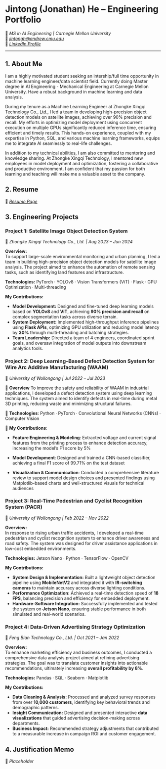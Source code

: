 # **Jintong (Jonathan) He – Engineering Portfolio**
📍 *MS in AI Engineering | Carnegie Mellon University*  
📧 *jintongh@andrew.cmu.edu*  
🔗 *[LinkedIn Profile](https://www.linkedin.com/in/jonathan-he-628493248/)*  

---

## **1. About Me**  

I am a highly motivated student seeking an intership/full time opportunity in machine learning engineer/data scientist field. Currently doing Master degree in AI Engineering - Mechanical Engineering at Carnegie Mellon University. Have a robust background in machine learning and data analysis.

During my tenure as a Machine Learning Engineer at Zhongke Xingqi Technology Co., Ltd., I led a team in developing high-precision object detection models on satellite images, achieving over 90% precision and recall. My efforts in optimizing model deployment using concurrent execution on multiple GPUs significantly reduced inference time, ensuring efficient and timely results. This hands-on experience, coupled with my expertise in Python, SQL, and various machine learning frameworks, equips me to integrate AI seamlessly to real-life challenges.

In addition to my technical abilities, I am also committed to mentoring and knowledge sharing. At Zhongke Xingqi Technology, I mentored new employees in model deployment and optimization, fostering a collaborative and productive environment. I am confident that my passion for both learning and teaching will make me a valuable asset to the company.


## **2. Resume**  
🔗 *[Resume Page](https://github.com/JintongHe/JintongHe/blob/main/Resume%20-%20He.pdf)*  


## **3. Engineering Projects**  

### **Project 1: Satellite Image Object Detection System**  
📍 *Zhongke Xingqi Technology Co., Ltd. | Aug 2023 – Jun 2024*  

**Overview:**  
To support large-scale environmental monitoring and urban planning, I led a team in building high-precision object detection models for satellite image analysis. The project aimed to enhance the automation of remote sensing tasks, such as identifying land features and infrastructure.

**Technologies:** PyTorch · YOLOv8 · Vision Transformers (ViT) · Flask · GPU Optimization · Multi-threading

**My Contributions:**  
- **Model Development:** Designed and fine-tuned deep learning models based on **YOLOv8** and **ViT**, achieving **90% precision and recall** on complex segmentation tasks across diverse terrain.  
- **System Deployment:** Implemented high-throughput inference pipelines using **Flask APIs**, optimizing GPU utilization and reducing model latency by **30%** through multi-threading and batching strategies.  
- **Team Leadership:** Directed a team of 4 engineers, coordinated sprint goals, and oversaw integration of model outputs into downstream analytics tools. 

### **Project 2: Deep Learning–Based Defect Detection System for Wire Arc Additive Manufacturing (WAAM)**
📍 *University of Wollongong | Jul 2022 – Jul 2023*

🔹 **Overview** To improve the safety and reliability of WAAM in industrial applications, I developed a defect detection system using deep learning techniques. The system aimed to identify defects in real-time during metal 3D printing, reducing waste and minimizing structural failures.

🔹 **Technologies**: Python · PyTorch · Convolutional Neural Networks (CNNs) · Computer Vision

🔹 **My Contributions**:

- **Feature Engineering & Modeling**: Extracted voltage and current signal features from the printing process to enhance detection accuracy, increasing the model’s F1 score by 5%

- **Model Development**: Designed and trained a CNN-based classifier, achieving a final F1 score of 99.71% on the test dataset

- **Visualization & Communication**: Conducted a comprehensive literature review to support model design choices and presented findings using Matplotlib-based charts and well-structured visuals for technical audiences



### Project 3: Real-Time Pedestrian and Cyclist Recognition System (PACR)  
📍 *University of Wollongong | Feb 2022 – Nov 2022*  

**Overview:**  
In response to rising urban traffic accidents, I developed a real-time pedestrian and cyclist recognition system to enhance driver awareness and road safety. The system was designed for driver assistance applications in low-cost embedded environments.

**Technologies:** Jetson Nano · Python · TensorFlow · OpenCV

**My Contributions:**  
- **System Design & Implementation:** Built a lightweight object detection pipeline using **MobileNetV2** and integrated it with **IR-switching cameras** to maintain accuracy across diverse lighting conditions.  
- **Performance Optimization:** Achieved a real-time detection speed of **18 FPS**, balancing precision and efficiency for embedded deployment.  
- **Hardware-Software Integration:** Successfully implemented and tested the system on **Jetson Nano**, ensuring stable performance in both simulated and real-world scenarios.



### **Project 4: Data-Driven Advertising Strategy Optimization**  
📍 *Feng Bian Technology Co., Ltd. | Oct 2021 – Jan 2022*  

**Overview:**  
To enhance marketing efficiency and business outcomes, I conducted a comprehensive data analysis project aimed at refining advertising strategies. The goal was to translate customer insights into actionable recommendations, ultimately increasing **overall profitability by 8%**.

**Technologies:** Pandas · SQL · Seaborn · Matplotlib

**My Contributions:**  
- **Data Cleaning & Analysis:** Processed and analyzed survey responses from over **10,000 customers**, identifying key behavioral trends and demographic patterns.  
- **Insight Communication:** Designed and presented interactive **data visualizations** that guided advertising decision-making across departments.  
- **Business Impact:** Recommended strategy adjustments that contributed to a measurable increase in campaign ROI and customer engagement.





## **4. Justification Memo** 
📌 *Placeholder*


